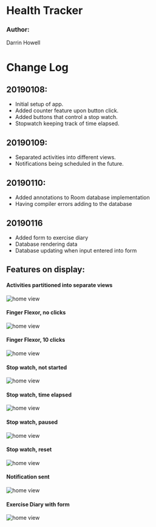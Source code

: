 # Health Tracker

### Author: 
Darrin Howell

# Change Log

## 20190108:
* Initial setup of app.
* Added counter feature upon button click.
* Added buttons that control a stop watch.
* Stopwatch keeping track of time elapsed. 

## 20190109:
* Separated activities into different views. 
* Notifications being scheduled in the future. 

## 20190110:
* Added annotations to Room database implementation
* Having compiler errors adding to the database

## 20190116
* Added form to exercise diary
* Database rendering data
* Database updating when input entered into form


## Features on display: 

#### Activities partitioned into separate views

![home view](./app/changelog_assets/healthTracker_ActivitiesBrokenUp.png)

#### Finger Flexor, no clicks

![home view](./app/changelog_assets/health-tracker_fingerFlexor_noClicks.png)

#### Finger Flexor, 10 clicks

![home view](./app/changelog_assets/heatlh-tracker_fingerFlexor_tenClicks.png)

#### Stop watch, not started

![home view](./app/changelog_assets/heatlh-tracker_stopWatch_NotStarted.png)

#### Stop watch, time elapsed

![home view](./app/changelog_assets/health-tracker_stopWatch_timeElapsed.png)

#### Stop watch, paused

![home view](./app/changelog_assets/health-tracker_stopWatch_paused.png)

#### Stop watch, reset

![home view](./app/changelog_assets/health-tracker_stopwatch_reset.png)

#### Notification sent

![home view](./app/changelog_assets/health-tracker_notificationSent_onSchedule.png)

#### Exercise Diary with form

![home view](./app/changelog_assets/health-tracker_exerciseDiaryAndForm.png)